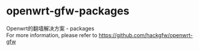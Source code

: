 openwrt-gfw-packages
====================

  Openwrt的翻墙解决方案 - packages  
  For more information, please refer to https://github.com/hackgfw/openwrt-gfw
